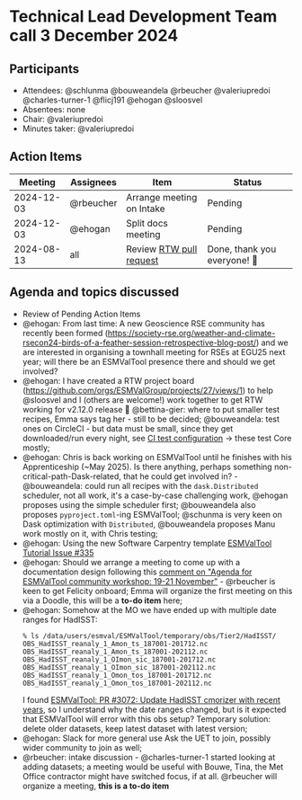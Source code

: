 # Technical Lead Development Team call 3 December 2024

## Participants

- Attendees: @schlunma @bouweandela @rbeucher @valeriupredoi @charles-turner-1 @flicj191 @ehogan @sloosvel
- Absentees: none
- Chair: @valeriupredoi
- Minutes taker: @valeriupredoi

## Action Items

| Meeting | Assignees | Item | Status |
|-|-|-|-|
| 2024-12-03 | @rbeucher | Arrange meeting on Intake | Pending |
| 2024-12-03 | @ehogan   | Split docs meeting | Pending |
| 2024-08-13 | all       | Review [RTW pull request](https://github.com/ESMValGroup/ESMValTool/pull/3210)|Done, thank you everyone! :tada: |

## Agenda and topics discussed

- Review of Pending Action Items
- @ehogan: From last time: A new Geoscience RSE community has recently been formed (https://society-rse.org/weather-and-climate-rsecon24-birds-of-a-feather-session-retrospective-blog-post/) and we are interested in organising a townhall meeting for RSEs at EGU25 next year; will there be an ESMValTool presence there and should we get involved?
- @ehogan: I have created a RTW project board (https://github.com/orgs/ESMValGroup/projects/27/views/1) to help @sloosvel and I (others are welcome!) work together to get RTW working for v2.12.0 release :tada: @bettina-gier: where to put smaller test recipes, Emma says tag her - still to be decided;
@bouweandela: test ones on CircleCI - but data must be small, since they get downloaded/run every night, see [CI test configuration](https://github.com/ESMValGroup/ESMValTool/blob/ba9cfe426f9f2a97dba672784ccba8462eea7d6e/.circleci/config.yml#L177-L231) -> these test Core mostly;
- @ehogan: Chris is back working on ESMValTool until he finishes with his Apprenticeship (~May 2025). Is there anything, perhaps something non-critical-path-Dask-related, that he could get involved in? - @bouweandela: could run all recipes with the `dask.Distributed` scheduler, not all work, it's a case-by-case challenging work, @ehogan proposes using the simple scheduler first; @bouweandela also proposes `pyproject.toml`-ing ESMValTool; @schunma is very keen on Dask optimization with `Distributed`, @bouweandela proposes Manu work mostly on it, with Chris testing;
- @ehogan: Using the new Software Carpentry template [ESMValTool Tutorial Issue #335](https://github.com/ESMValGroup/ESMValTool_Tutorial/issues/335)
- @ehogan: Should we arrange a meeting to come up with a documentation design following this [comment on "Agenda for ESMValTool community workshop: 19-21 November"](https://github.com/ESMValGroup/Community/discussions/192#discussioncomment-11258741) - @rbeucher is keen to get Felicity onboard; Emma will organize the first meeting on this via a Doodle, this will be a **to-do item** here;
- @ehogan: Somehow at the MO we have ended up with multiple date ranges for HadISST:
  ```
  % ls /data/users/esmval/ESMValTool/temporary/obs/Tier2/HadISST/ 
  OBS_HadISST_reanaly_1_Amon_ts_187001-201712.nc
  OBS_HadISST_reanaly_1_Amon_ts_187001-202112.nc
  OBS_HadISST_reanaly_1_OImon_sic_187001-201712.nc
  OBS_HadISST_reanaly_1_OImon_sic_187001-202112.nc
  OBS_HadISST_reanaly_1_Omon_tos_187001-201712.nc
  OBS_HadISST_reanaly_1_Omon_tos_187001-202112.nc
  ```
  I found [ESMValTool: PR #3072: Update HadISST cmorizer with recent years](https://github.com/ESMValGroup/ESMValTool/pull/3027), so I understand why the date ranges changed, but is it expected that ESMValTool will error with this obs setup? Temporary solution: delete older datasets, keep latest dataset with latest version;
- @ehogan: Slack for more general use Ask the UET to join, possibly wider community to join as well;
- @rbeucher: intake discussion - @charles-turner-1 started looking at adding datasets; a meeting would be useful with Bouwe, Tina, the Met Office contractor might have switched focus, if at all. @rbeucher will organize a meeting, **this is a to-do item**

